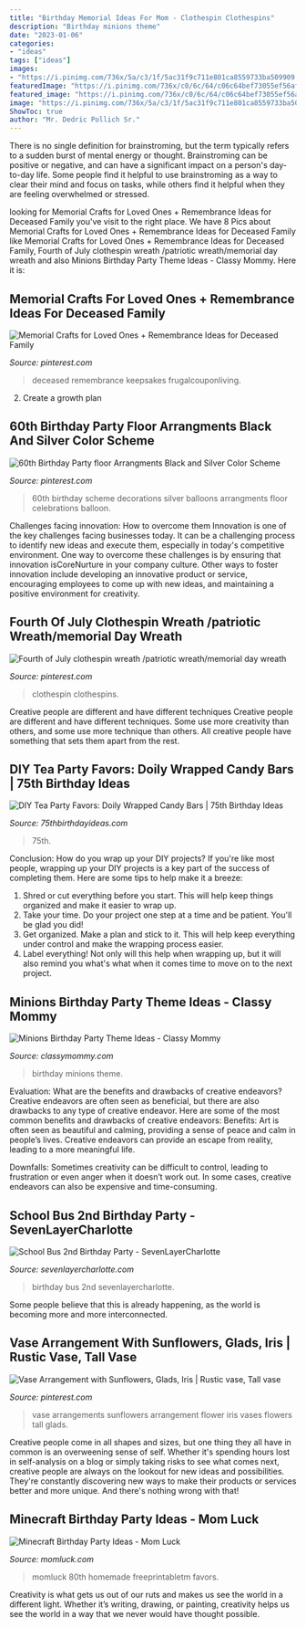 ```yaml
---
title: "Birthday Memorial Ideas For Mom - Clothespin Clothespins"
description: "Birthday minions theme"
date: "2023-01-06"
categories:
- "ideas"
tags: ["ideas"]
images:
- "https://i.pinimg.com/736x/5a/c3/1f/5ac31f9c711e801ca8559733ba509909.jpg"
featuredImage: "https://i.pinimg.com/736x/c0/6c/64/c06c64bef73055ef56af0d115d1f5122--vase-arrangements-flower-vases.jpg"
featured_image: "https://i.pinimg.com/736x/c0/6c/64/c06c64bef73055ef56af0d115d1f5122--vase-arrangements-flower-vases.jpg"
image: "https://i.pinimg.com/736x/5a/c3/1f/5ac31f9c711e801ca8559733ba509909.jpg"
ShowToc: true
author: "Mr. Dedric Pollich Sr."
---
```



There is no single definition for brainstroming, but the term typically refers to a sudden burst of mental energy or thought. Brainstroming can be positive or negative, and can have a significant impact on a person's day-to-day life. Some people find it helpful to use brainstroming as a way to clear their mind and focus on tasks, while others find it helpful when they are feeling overwhelmed or stressed.

	

		
looking for Memorial Crafts for Loved Ones + Remembrance Ideas for Deceased Family you've visit to the right place. We have 8 Pics about Memorial Crafts for Loved Ones + Remembrance Ideas for Deceased Family like Memorial Crafts for Loved Ones + Remembrance Ideas for Deceased Family, Fourth of July clothespin wreath /patriotic wreath/memorial day wreath and also Minions Birthday Party Theme Ideas - Classy Mommy. Here it is:
		
    
## Memorial Crafts For Loved Ones + Remembrance Ideas For Deceased Family

<img loading=lazy src="https://i.pinimg.com/736x/17/b5/97/17b597ced4f8dea9fb49d9e63cf2c523.jpg" onerror="this.onerror=null;this.src='https://tse2.mm.bing.net/th?id=OIP.l9uyJkx2JzcbH1JLBncwCgHaLH&amp;pid=15.1';" alt="Memorial Crafts for Loved Ones + Remembrance Ideas for Deceased Family">

_Source: pinterest.com_

>deceased remembrance keepsakes frugalcouponliving. 

	

2. Create a growth plan 

    
## 60th Birthday Party Floor Arrangments Black And Silver Color Scheme

<img loading=lazy src="https://i.pinimg.com/736x/26/fa/65/26fa6582c3410081463a68897b596df1.jpg" onerror="this.onerror=null;this.src='https://tse4.mm.bing.net/th?id=OIP.lh8uBG17jaoRcMFUbH2H6gHaNI&amp;pid=15.1';" alt="60th Birthday Party floor Arrangments Black and Silver Color Scheme">

_Source: pinterest.com_

>60th birthday scheme decorations silver balloons arrangments floor celebrations balloon. 

	

Challenges facing innovation: How to overcome them
Innovation is one of the key challenges facing businesses today. It can be a challenging process to identify new ideas and execute them, especially in today's competitive environment. One way to overcome these challenges is by ensuring that innovation isCoreNurture in your company culture. Other ways to foster innovation include developing an innovative product or service, encouraging employees to come up with new ideas, and maintaining a positive environment for creativity.

    
## Fourth Of July Clothespin Wreath /patriotic Wreath/memorial Day Wreath

<img loading=lazy src="https://i.pinimg.com/736x/5a/c3/1f/5ac31f9c711e801ca8559733ba509909.jpg" onerror="this.onerror=null;this.src='https://tse4.mm.bing.net/th?id=OIP.aQjEhYbneIH9YP5xaPjgpwHaJ3&amp;pid=15.1';" alt="Fourth of July clothespin wreath /patriotic wreath/memorial day wreath">

_Source: pinterest.com_

>clothespin clothespins. 

	

Creative people are different and have different techniques
Creative people are different and have different techniques. Some use more creativity than others, and some use more technique than others. All creative people have something that sets them apart from the rest.

    
## DIY Tea Party Favors: Doily Wrapped Candy Bars | 75th Birthday Ideas

<img loading=lazy src="https://www.75thbirthdayideas.com/wp-content/uploads/2014/03/db55303306994d9d7708fa8a496d3149.jpg" onerror="this.onerror=null;this.src='https://tse2.mm.bing.net/th?id=OIP.DvP61oKXHx9_WV6bYauY2wHaLH&amp;pid=15.1';" alt="DIY Tea Party Favors: Doily Wrapped Candy Bars | 75th Birthday Ideas">

_Source: 75thbirthdayideas.com_

>75th. 

	

Conclusion: How do you wrap up your DIY projects?
If you're like most people, wrapping up your DIY projects is a key part of the success of completing them. Here are some tips to help make it a breeze:
1) Shred or cut everything before you start. This will help keep things organized and make it easier to wrap up.
2) Take your time. Do your project one step at a time and be patient. You'll be glad you did!
3) Get organized. Make a plan and stick to it. This will help keep everything under control and make the wrapping process easier.
4) Label everything! Not only will this help when wrapping up, but it will also remind you what's what when it comes time to move on to the next project.

    
## Minions Birthday Party Theme Ideas - Classy Mommy

<img loading=lazy src="http://classymommy.com/wp-content/uploads/2015/08/IMG_0598.jpg" onerror="this.onerror=null;this.src='https://tse1.mm.bing.net/th?id=OIP.9BjioKepljnWhUz8jmRmqAHaKX&amp;pid=15.1';" alt="Minions Birthday Party Theme Ideas - Classy Mommy">

_Source: classymommy.com_

>birthday minions theme. 

	

Evaluation: What are the benefits and drawbacks of creative endeavors?
Creative endeavors are often seen as beneficial, but there are also drawbacks to any type of creative endeavor. Here are some of the most common benefits and drawbacks of creative endeavors: 
Benefits: Art is often seen as beautiful and calming, providing a sense of peace and calm in people’s lives. Creative endeavors can provide an escape from reality, leading to a more meaningful life.

Downfalls: Sometimes creativity can be difficult to control, leading to frustration or even anger when it doesn’t work out. In some cases, creative endeavors can also be expensive and time-consuming.

    
## School Bus 2nd Birthday Party - SevenLayerCharlotte

<img loading=lazy src="http://sevenlayercharlotte.com/wp-content/uploads/2014/12/img_3904.jpg?w=640" onerror="this.onerror=null;this.src='https://tse1.mm.bing.net/th?id=OIP.vBaAyQ-iXxMl4H5kkx_DSwHaLH&amp;pid=15.1';" alt="School Bus 2nd Birthday Party - SevenLayerCharlotte">

_Source: sevenlayercharlotte.com_

>birthday bus 2nd sevenlayercharlotte. 

	

Some people believe that this is already happening, as the world is becoming more and more interconnected. 

    
## Vase Arrangement With Sunflowers, Glads, Iris | Rustic Vase, Tall Vase

<img loading=lazy src="https://i.pinimg.com/736x/c0/6c/64/c06c64bef73055ef56af0d115d1f5122--vase-arrangements-flower-vases.jpg" onerror="this.onerror=null;this.src='https://tse2.mm.bing.net/th?id=OIP.44YWurhd8PcQHJMutljXGgHaJ3&amp;pid=15.1';" alt="Vase Arrangement with Sunflowers, Glads, Iris | Rustic vase, Tall vase">

_Source: pinterest.com_

>vase arrangements sunflowers arrangement flower iris vases flowers tall glads. 

	

Creative people come in all shapes and sizes, but one thing they all have in common is an overweening sense of self. Whether it's spending hours lost in self-analysis on a blog or simply taking risks to see what comes next, creative people are always on the lookout for new ideas and possibilities. They're constantly discovering new ways to make their products or services better and more unique. And there's nothing wrong with that!

    
## Minecraft Birthday Party Ideas - Mom Luck

<img loading=lazy src="https://momluck.com/wp-content/uploads/2014/06/minecraft-ideas--e1421001556318.jpg" onerror="this.onerror=null;this.src='https://tse4.mm.bing.net/th?id=OIP.uS57mNo7gu6sN8gazrSwKwHaKd&amp;pid=15.1';" alt="Minecraft Birthday Party Ideas - Mom Luck">

_Source: momluck.com_

>momluck 80th homemade freeprintabletm favors. 

	

Creativity is what gets us out of our ruts and makes us see the world in a different light. Whether it’s writing, drawing, or painting, creativity helps us see the world in a way that we never would have thought possible.

